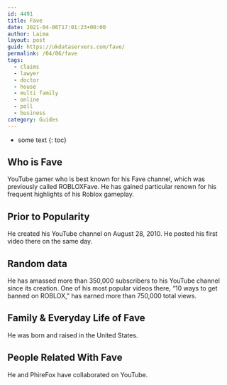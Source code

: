 ```yaml
---
id: 4491
title: Fave
date: 2021-04-06T17:01:23+00:00
author: Laima
layout: post
guid: https://ukdataservers.com/fave/
permalink: /04/06/fave
tags:
  - claims
  - lawyer
  - doctor
  - house
  - multi family
  - online
  - poll
  - business
category: Guides
---
```


* some text
{: toc}


## Who is Fave
                  
                  
                  
YouTube gamer who is best known for his Fave channel, which was previously called ROBLOXFave. He has gained particular renown for his frequent highlights of his Roblox gameplay.
                  
              
            
              
            
                
                
                
## Prior to Popularity
                  
                  
                  
He created his YouTube channel on August 28, 2010. He posted his first video there on the same day.
                  
              
            
              
            
                
                
                
## Random data
                  
                  
                  
He has amassed more than 350,000 subscribers to his YouTube channel since its creation. One of his most popular videos there, &#8220;10 ways to get banned on ROBLOX,&#8221; has earned more than 750,000 total views.
                  
              
            
              
            
                
                
                
## Family & Everyday Life of Fave
                  
                  
                  
He was born and raised in the United States.
                  
              
            
              
            
                
                
                
## People Related With Fave
                  
                  
                  
He and PhireFox have collaborated on YouTube.
                  
              
            
              
            
                
              
            
              
              
            
            
              
            
          
          
          